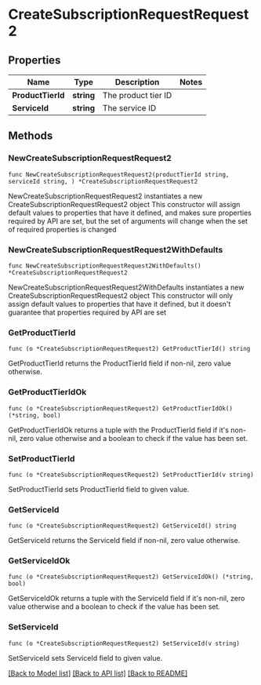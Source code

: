 # CreateSubscriptionRequestRequest2

## Properties

Name | Type | Description | Notes
------------ | ------------- | ------------- | -------------
**ProductTierId** | **string** | The product tier ID | 
**ServiceId** | **string** | The service ID | 

## Methods

### NewCreateSubscriptionRequestRequest2

`func NewCreateSubscriptionRequestRequest2(productTierId string, serviceId string, ) *CreateSubscriptionRequestRequest2`

NewCreateSubscriptionRequestRequest2 instantiates a new CreateSubscriptionRequestRequest2 object
This constructor will assign default values to properties that have it defined,
and makes sure properties required by API are set, but the set of arguments
will change when the set of required properties is changed

### NewCreateSubscriptionRequestRequest2WithDefaults

`func NewCreateSubscriptionRequestRequest2WithDefaults() *CreateSubscriptionRequestRequest2`

NewCreateSubscriptionRequestRequest2WithDefaults instantiates a new CreateSubscriptionRequestRequest2 object
This constructor will only assign default values to properties that have it defined,
but it doesn't guarantee that properties required by API are set

### GetProductTierId

`func (o *CreateSubscriptionRequestRequest2) GetProductTierId() string`

GetProductTierId returns the ProductTierId field if non-nil, zero value otherwise.

### GetProductTierIdOk

`func (o *CreateSubscriptionRequestRequest2) GetProductTierIdOk() (*string, bool)`

GetProductTierIdOk returns a tuple with the ProductTierId field if it's non-nil, zero value otherwise
and a boolean to check if the value has been set.

### SetProductTierId

`func (o *CreateSubscriptionRequestRequest2) SetProductTierId(v string)`

SetProductTierId sets ProductTierId field to given value.


### GetServiceId

`func (o *CreateSubscriptionRequestRequest2) GetServiceId() string`

GetServiceId returns the ServiceId field if non-nil, zero value otherwise.

### GetServiceIdOk

`func (o *CreateSubscriptionRequestRequest2) GetServiceIdOk() (*string, bool)`

GetServiceIdOk returns a tuple with the ServiceId field if it's non-nil, zero value otherwise
and a boolean to check if the value has been set.

### SetServiceId

`func (o *CreateSubscriptionRequestRequest2) SetServiceId(v string)`

SetServiceId sets ServiceId field to given value.



[[Back to Model list]](../README.md#documentation-for-models) [[Back to API list]](../README.md#documentation-for-api-endpoints) [[Back to README]](../README.md)


